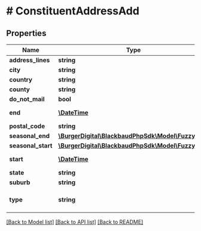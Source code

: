 # # ConstituentAddressAdd

## Properties

Name | Type | Description | Notes
------------ | ------------- | ------------- | -------------
**address_lines** | **string** | The address lines. Character limit: 150. | [optional]
**city** | **string** | The city of the address. Character limit: 50. | [optional]
**country** | **string** | The country of the address. | [optional]
**county** | **string** | The county of the address. | [optional]
**do_not_mail** | **bool** | Indicates whether the constituent requests not to be contacted at this address. | [optional]
**end** | [**\DateTime**](\DateTime.md) | The date when the constituent ceased to reside at this address. Uses &lt;a href&#x3D;\&quot;https://tools.ietf.org/html/rfc3339\&quot;&gt;ISO-8601 format: &lt;/a&gt;&lt;i&gt;1969-11-21T10:29:43&lt;/i&gt;. | [optional]
**postal_code** | **string** | The postal code of the address. Character limit: 12. | [optional]
**seasonal_end** | [**\BurgerDigital\BlackbaudPhpSdk\Model\FuzzyDate**](FuzzyDate.md) |  | [optional]
**seasonal_start** | [**\BurgerDigital\BlackbaudPhpSdk\Model\FuzzyDate**](FuzzyDate.md) |  | [optional]
**start** | [**\DateTime**](\DateTime.md) | The date when the constituent began residing at this address. Uses &lt;a href&#x3D;\&quot;https://tools.ietf.org/html/rfc3339\&quot;&gt;ISO-8601 format: &lt;/a&gt;&lt;i&gt;1969-11-21T10:29:43&lt;/i&gt;. | [optional]
**state** | **string** | The state of the address. | [optional]
**suburb** | **string** | The suburb of the address. | [optional]
**type** | **string** | The address type. Available values are the entries in the &lt;a href&#x3D;\&quot;https://developer.sky.blackbaud.com/docs/services/56b76470069a0509c8f1c5b3/operations/ListAddressTypes\&quot;&gt;&lt;b&gt;Address Types&lt;/b&gt;&lt;/a&gt; table. |

[[Back to Model list]](../../README.md#models) [[Back to API list]](../../README.md#endpoints) [[Back to README]](../../README.md)
